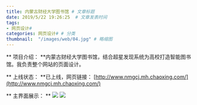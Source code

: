```yaml
---
title: 内蒙古财经大学图书馆 # 文章标题  
date: 2019/5/22 19:26:25  # 文章发表时间
tags:
- 网页设计#
categories: 网页设计# # 分类
thumbnail:  "/images/web/04.jpg" # 略缩图
---
```

** 项目介绍： **内蒙古财经大学图书馆，结合超星发现系统为高校打造智能图书馆。我负责整个网站的页面设计。

** 上线状态： **已上线，网页链接： [http://www.nmgcj.mh.chaoxing.com/](http://www.nmgcj.mh.chaoxing.com/)

** 主界面展示： **
![](/images/web/0401.jpg)
![](/images/web/0402.jpg)